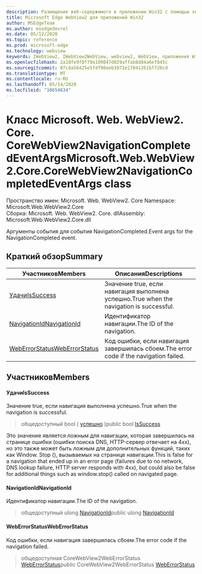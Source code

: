 ```yaml
---
description: Размещение веб-содержимого в приложении Win32 с помощью элемента управления Microsoft Edge WebView2
title: Microsoft Edge WebView2 для приложений Win32
author: MSEdgeTeam
ms.author: msedgedevrel
ms.date: 05/12/2020
ms.topic: reference
ms.prod: microsoft-edge
ms.technology: webview
keywords: IWebView2, IWebView2WebView, webview2, WebView, приложения Win32, Win32, EDGE, ICoreWebView2, ICoreWebView2Controller, элемент управления "веб-браузер", HTML Edge
ms.openlocfilehash: 2a18fe9f8f79a109047d029affab8d84a6ef845c
ms.sourcegitcommit: 07cda56425e5fdf90eeb3972e17041261bf720cd
ms.translationtype: MT
ms.contentlocale: ru-RU
ms.lasthandoff: 05/14/2020
ms.locfileid: "10654634"
---
```

# <span data-ttu-id="21c4d-104">Класс Microsoft. Web. WebView2. Core. CoreWebView2NavigationCompletedEventArgs</span><span class="sxs-lookup"><span data-stu-id="21c4d-104">Microsoft.Web.WebView2.Core.CoreWebView2NavigationCompletedEventArgs class</span></span> 

<span data-ttu-id="21c4d-105">Пространство имен: Microsoft. Web. WebView2. Core </span><span class="sxs-lookup"><span data-stu-id="21c4d-105">Namespace: Microsoft.Web.WebView2.Core</span></span>\
<span data-ttu-id="21c4d-106">Сборка: Microsoft. Web. WebView2. Core. dll</span><span class="sxs-lookup"><span data-stu-id="21c4d-106">Assembly: Microsoft.Web.WebView2.Core.dll</span></span>

<span data-ttu-id="21c4d-107">Аргументы события для события NavigationCompleted.</span><span class="sxs-lookup"><span data-stu-id="21c4d-107">Event args for the NavigationCompleted event.</span></span>

## <span data-ttu-id="21c4d-108">Краткий обзор</span><span class="sxs-lookup"><span data-stu-id="21c4d-108">Summary</span></span>

 <span data-ttu-id="21c4d-109">Участников</span><span class="sxs-lookup"><span data-stu-id="21c4d-109">Members</span></span>                        | <span data-ttu-id="21c4d-110">Описания</span><span class="sxs-lookup"><span data-stu-id="21c4d-110">Descriptions</span></span>
--------------------------------|---------------------------------------------
[<span data-ttu-id="21c4d-111">Удачи</span><span class="sxs-lookup"><span data-stu-id="21c4d-111">IsSuccess</span></span>](#issuccess) | <span data-ttu-id="21c4d-112">Значение true, если навигация выполнена успешно.</span><span class="sxs-lookup"><span data-stu-id="21c4d-112">True when the navigation is successful.</span></span>
[<span data-ttu-id="21c4d-113">NavigationId</span><span class="sxs-lookup"><span data-stu-id="21c4d-113">NavigationId</span></span>](#navigationid) | <span data-ttu-id="21c4d-114">Идентификатор навигации.</span><span class="sxs-lookup"><span data-stu-id="21c4d-114">The ID of the navigation.</span></span>
[<span data-ttu-id="21c4d-115">WebErrorStatus</span><span class="sxs-lookup"><span data-stu-id="21c4d-115">WebErrorStatus</span></span>](#weberrorstatus) | <span data-ttu-id="21c4d-116">Код ошибки, если навигация завершилась сбоем.</span><span class="sxs-lookup"><span data-stu-id="21c4d-116">The error code if the navigation failed.</span></span>

## <span data-ttu-id="21c4d-117">Участников</span><span class="sxs-lookup"><span data-stu-id="21c4d-117">Members</span></span>

#### <span data-ttu-id="21c4d-118">Удачи</span><span class="sxs-lookup"><span data-stu-id="21c4d-118">IsSuccess</span></span> 

<span data-ttu-id="21c4d-119">Значение true, если навигация выполнена успешно.</span><span class="sxs-lookup"><span data-stu-id="21c4d-119">True when the navigation is successful.</span></span>

> <span data-ttu-id="21c4d-120">общедоступный bool ( [успешно](#issuccess) )</span><span class="sxs-lookup"><span data-stu-id="21c4d-120">public bool [IsSuccess](#issuccess)</span></span>

<span data-ttu-id="21c4d-121">Это значение является ложным для навигации, которая завершилась на странице ошибки (ошибки поиска DNS, HTTP-сервер отвечает на 4xx), но это также может быть ложным для дополнительных функций, таких как Window. Stop (), вызываемых на странице навигации.</span><span class="sxs-lookup"><span data-stu-id="21c4d-121">This is false for a navigation that ended up in an error page (failures due to no network, DNS lookup failure, HTTP server responds with 4xx), but could also be false for additional things such as window.stop() called on navigated page.</span></span>

#### <span data-ttu-id="21c4d-122">NavigationId</span><span class="sxs-lookup"><span data-stu-id="21c4d-122">NavigationId</span></span> 

<span data-ttu-id="21c4d-123">Идентификатор навигации.</span><span class="sxs-lookup"><span data-stu-id="21c4d-123">The ID of the navigation.</span></span>

> <span data-ttu-id="21c4d-124">общедоступный ulong [NavigationId](#navigationid)</span><span class="sxs-lookup"><span data-stu-id="21c4d-124">public ulong [NavigationId](#navigationid)</span></span>

#### <span data-ttu-id="21c4d-125">WebErrorStatus</span><span class="sxs-lookup"><span data-stu-id="21c4d-125">WebErrorStatus</span></span> 

<span data-ttu-id="21c4d-126">Код ошибки, если навигация завершилась сбоем.</span><span class="sxs-lookup"><span data-stu-id="21c4d-126">The error code if the navigation failed.</span></span>

> <span data-ttu-id="21c4d-127">общедоступная CoreWebView2WebErrorStatus [WebErrorStatus](#weberrorstatus)</span><span class="sxs-lookup"><span data-stu-id="21c4d-127">public CoreWebView2WebErrorStatus [WebErrorStatus](#weberrorstatus)</span></span>

